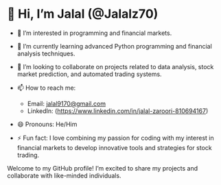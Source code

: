 # 👋 Hi, I’m Jalal (@Jalalz70)

- 👀 I’m interested in programming and financial markets.
- 🌱 I’m currently learning advanced Python programming and financial analysis techniques.
- 💞️ I’m looking to collaborate on projects related to data analysis, stock market prediction, and automated trading systems.
- 📫 How to reach me: 
  - Email: jalal9170@gmail.com
  - LinkedIn: (https://www.linkedin.com/in/jalal-zaroori-810694167)
  
- 😄 Pronouns: He/Him
- ⚡ Fun fact: I love combining my passion for coding with my interest in financial markets to develop innovative tools and strategies for stock trading.

Welcome to my GitHub profile! I’m excited to share my projects and collaborate with like-minded individuals.
